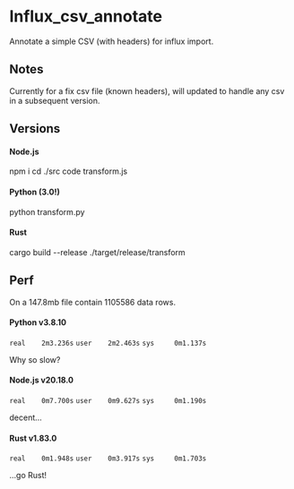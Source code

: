 # Influx_csv_annotate

Annotate a simple CSV (with headers) for influx import.

## Notes

Currently for a fix csv file (known headers), will updated to handle any csv in a subsequent version.


## Versions

#### Node.js

npm i
cd ./src
code transform.js


#### Python (3.0!)

python transform.py

#### Rust

cargo build --release
./target/release/transform

## Perf

On a 147.8mb file contain 1105586 data rows.

#### Python v3.8.10

`real    2m3.236s`
`user    2m2.463s`
`sys     0m1.137s`

Why so slow?

#### Node.js v20.18.0

`real    0m7.700s`
`user    0m9.627s`
`sys     0m1.190s`

decent...

#### Rust v1.83.0

`real    0m1.948s`
`user    0m3.917s`
`sys     0m1.703s`

...go Rust!